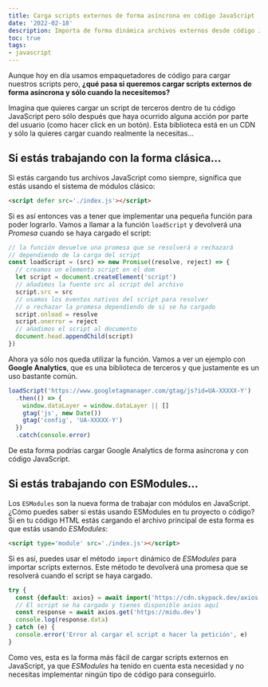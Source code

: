 ```yaml
---
title: Carga scripts externos de forma asíncrona en código JavaScript
date: '2022-02-18'
description: Importa de forma dinámica archivos externos desde código JavaScript de forma fácil y rápida.
toc: true
tags:
- javascript
---
```


Aunque hoy en día usamos empaquetadores de código para cargar nuestros scripts pero, **¿qué pasa si queremos cargar scripts externos de forma asíncrona y sólo cuando la necesitemos?**

Imagina que quieres cargar un script de terceros dentro de tu código JavaScript pero sólo después que haya ocurrido alguna acción por parte del usuario (como hacer click en un botón). Esta biblioteca está en un CDN y sólo la quieres cargar cuando realmente la necesitas...

## Si estás trabajando con la forma clásica...

Si estás cargando tus archivos JavaScript como siempre, significa que estás usando el sistema de módulos clásico:

```html
<script defer src='./index.js'></script>
```

Si es así entonces vas a tener que implementar una pequeña función para poder lograrlo. Vamos a llamar a la función `loadScript` y devolverá una *Promesa* cuando se haya cargado el script:

```javascript
// la función devuelve una promesa que se resolverá o rechazará
// dependiendo de la carga del script
const loadScript = (src) => new Promise((resolve, reject) => {
  // creamos un elemento script en el dom
  let script = document.createElement('script')
  // añadimos la fuente src al script del archivo 
  script.src = src
  // usamos los eventos nativos del script para resolver
  // o rechazar la promesa dependiendo de si se ha cargado
  script.onload = resolve
  script.onerror = reject
  // añadimos el script al documento
  document.head.appendChild(script)
})
```

Ahora ya sólo nos queda utilizar la función. Vamos a ver un ejemplo con **Google Analytics**, que es una biblioteca de terceros y que justamente es un uso bastante común.

```javascript
loadScript('https://www.googletagmanager.com/gtag/js?id=UA-XXXXX-Y')
  .then(() => {
    window.dataLayer = window.dataLayer || []
    gtag('js', new Date())
    gtag('config', 'UA-XXXXX-Y')
  })
  .catch(console.error)
```

De esta forma podrías cargar Google Analytics de forma asíncrona y con código JavaScript.

## Si estás trabajando con ESModules...

Los `ESModules` son la nueva forma de trabajar con módulos en JavaScript. ¿Cómo puedes saber si estás usando ESModules en tu proyecto o código? Si en tu código HTML estás cargando el archivo principal de esta forma es que estás usando *ESModules*:

```html
<script type='module' src='./index.js'></script>
```

Si es así, puedes usar el método `import` dinámico de *ESModules* para importar scripts externos. Este método te devolverá una promesa que se resolverá cuando el script se haya cargado.

```javascript
try {
  const {default: axios} = await import('https://cdn.skypack.dev/axios')
  // El script se ha cargado y tienes disponible axios aquí
  const response = await axios.get('https://midu.dev')
  console.log(response.data)
} catch (e) {
  console.error('Error al cargar el script o hacer la petición', e)
}
```

Como ves, esta es la forma más fácil de cargar scripts externos en JavaScript, ya que *ESModules* ha tenido en cuenta esta necesidad y no necesitas implementar ningún tipo de código para conseguirlo.